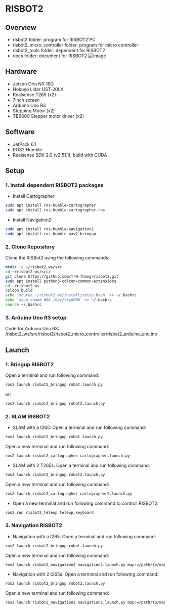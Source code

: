 # RISBOT2

## Overview
- risbot2 folder: program for RISBOT2'PC
- risbot2_micro_controller folder: program for micro controller
- risbot2_tools folder: dependent for RISBOT2
- docs folder: document for RISBOT2
![image](https://github.com/user-attachments/assets/a6be4376-f133-4ab6-86f0-056b13f34615)


## Hardware
- Jetson Orin NX 16G
- Hokuyo Lidar UST-20LX
- Realsense T265 (x2)
- 7inch screen
- Arduino Uno R3
- Stepping Motor (x2)
- TB6600 Stepper motor driver (x2)

## Software
- JetPack 6.1
- ROS2 Humble
- Realsense SDK 2.0 (v2.51.1), build with CUDA

## Setup

### 1. Install dependent RISBOT2 packages
- Install Cartographer:
```bash
sudo apt install ros-humble-cartographer
sudo apt install ros-humble-cartographer-ros
```
- Install Navigation2:
```bash
sudo apt install ros-humble-navigation2
sudo apt install ros-humble-nav2-bringup
```
### 2. Clone Repository
Clone the RISBot2 using the following commands:
```bash
mkdir -p ~/risbot2_ws/src
cd ~/risbot2_ws/src/
git clone https://github.com/TrH-Thang/risbot2.git
sudo apt install python3-colcon-common-extensions
cd ~/risbot2_ws
colcon build
echo 'source ~/risbot2_ws/install/setup.bash' >> ~/.bashrc
echo 'sudo chmod 666 /dev/ttyACM0' >> ~/.bashrc
source ~/.bashrc
```
### 3. Arduino Uno R3 setup
Code for Arduino Uno R3: /risbot2_ws/src/risbot2/risbot2_micro_controller/risbot2_arduino_uno.ino

## Launch

### 1. Bringup RISBOT2
Open a terminal and run following command:
```bash
ros2 launch risbot2_bringup robot.launch.py
```
or:
```bash
ros2 launch risbot2_bringup robot2.launch.py
```
### 2. SLAM RISBOT2
- SLAM with a t265:
  Open a terminal and run following command:
```bash
ros2 launch risbot2_bringup robot.launch.py
```
  Open a new terminal and run following command:
```bash
ros2 launch risbot2_cartographer cartographer.launch.py
```
- SLAM with 2 T265s:
  Open a terminal and run following command:
```bash
ros2 launch risbot2_bringup robot2.launch.py
```
  Open a new terminal and run following command:
```bash
ros2 launch risbot2_cartographer cartographer2.launch.py
```
- Open a new terminal and run following command to controll RISBOT2:
```bash
ros2 run risbot2_teleop teleop_keyboard
```

### 3. Navigation RISBOT2
- Navigation with a t265:
  Open a terminal and run following command:
```bash
ros2 launch risbot2_bringup robot.launch.py
```
  Open a new terminal and run following command:
```bash
ros2 launch risbot2_navigation2 navigation2.launch.py map:=/path/to/map.yaml
```
- Navigation with 2 t265s:
  Open a terminal and run following command:
```bash
ros2 launch risbot2_bringup robot2.launch.py
```
  Open a new terminal and run following command:
```bash
ros2 launch risbot2_navigation2 navigation2.launch.py map:=/path/to/map.yaml
```
